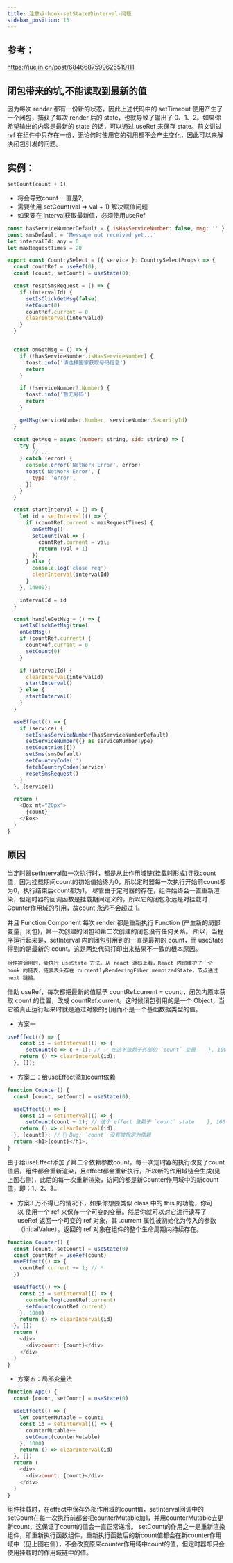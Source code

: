 ```yaml
---
title: 注意点-hook-setState的interval-问题
sidebar_position: 15
---
```


## 参考：
https://juejin.cn/post/6846687599625519111

## 闭包带来的坑,不能读取到最新的值
因为每次 render 都有一份新的状态，因此上述代码中的 setTimeout 使用产生了一个闭包，捕获了每次 render 后的 state，也就导致了输出了 0、1、2。如果你希望输出的内容是最新的 state 的话，可以通过 useRef 来保存 state。前文讲过 ref 在组件中只存在一份，无论何时使用它的引用都不会产生变化，因此可以来解决闭包引发的问题。

## 实例：
`setCount(count + 1)`
* 将会导致count 一直是2,
* 需要使用 setCount(val => val + 1) 解决赋值问题
* 如果要在 interval获取最新值，必须使用useRef
```js
const hasServiceNumberDefault = { isHasServiceNumber: false, msg: '' }
const smsDefault = 'Message not received yet...'
let intervalId: any = 0
let maxRequestTimes = 20

export const CountrySelect = ({ service }: CountrySelectProps) => {
  const countRef = useRef(0);
  const [count, setCount] = useState(0);

  const resetSmsRequest = () => {
    if (intervalId) {
      setIsClickGetMsg(false)
      setCount(0)
      countRef.current = 0
      clearInterval(intervalId)
    }
  }


  const onGetMsg = () => {
    if (!hasServiceNumber.isHasServiceNumber) {
      toast.info('请选择国家获取号码信息')
      return
    }

    if (!serviceNumber?.Number) {
      toast.info('暂无号码')
      return
    }

    getMsg(serviceNumber.Number, serviceNumber.SecurityId)
  }

  const getMsg = async (number: string, sid: string) => {
    try {
        // ...
    } catch (error) {
      console.error('NetWork Error', error)
      toast('NetWork Error', {
        type: 'error',
      })
    }
  }

  const startInterval = () => {
    let id = setInterval(() => {
      if (countRef.current < maxRequestTimes) {
        onGetMsg()
        setCount(val => {
          countRef.current = val;
          return (val + 1)
        })
      } else {
        console.log('close req')
        clearInterval(intervalId)
      }
    }, 14000);

    intervalId = id
  }

  const handleGetMsg = () => {
    setIsClickGetMsg(true)
    onGetMsg()
    if (countRef.current) {
      countRef.current = 0
      setCount(0)
    }

    if (intervalId) {
      clearInterval(intervalId)
      startInterval()
    } else {
      startInterval()
    }
  }

  useEffect(() => {
    if (service) {
      setIsHasServiceNumber(hasServiceNumberDefault)
      setServiceNumber({} as serviceNumberType)
      setCountries([])
      setSms(smsDefault)
      setCountryCode('')
      fetchCountryCodes(service)
      resetSmsRequest()
    }
  }, [service])

  return (
    <Box mt="20px">
      {count}
    </Box>
  )
}
```

## 原因
当定时器setInterval每一次执行时，都是从此作用域链(挂载时形成)寻找count值，因为挂载期间count的初始值始终为0，所以定时器每一次执行开始前count都为0，执行结束后count都为1。
尽管由于定时器的存在，组件始终会一直重新渲染，但定时器的回调函数是挂载期间定义的，所以它的闭包永远是对挂载时Counter作用域的引用，故count 永远不会超过 1。

并且 Function Component 每次 render 都是重新执行 Function (产生新的局部变量，闭包)，第一次创建的闭包和第二次创建的闭包没有任何关系。
所以，当程序运行起来是，setInterval 内的闭包引用到的一直是最初的 count，而 useState 得到的是最新的 count。这是两处代码打印出来结果不一致的根本原因。

```
组件被调用时，会执行 useState 方法。从 react 源码上看，React 内部维护了一个 hook 的链表，链表表头存在 currentlyRenderingFiber.memoizedState，节点通过 next 链接。
```

借助 useRef，每次都把最新的值赋予 countRef.current = count;，闭包内原本获取 count 的位置，改成 countRef.current。这时候闭包引用的是一个 Object，当它被真正运行起来时就是通过对象的引用而不是一个基础数据类型的值。

* 方案一
```js
useEffect(() => {
    const id = setInterval(() => {
      setCount(c => c + 1); // ✅ 在这不依赖于外部的 `count` 变量    }, 1000);
    return () => clearInterval(id);
  }, []);
```

* 方案二：给useEffect添加count依赖
```js
function Counter() {
  const [count, setCount] = useState(0);

  useEffect(() => {
    const id = setInterval(() => {
      setCount(count + 1); // 这个 effect 依赖于 `count` state    }, 1000);
    return () => clearInterval(id);
  }, [count]); // 🔴 Bug: `count` 没有被指定为依赖
  return <h1>{count}</h1>;
}
```

由于给useEffect添加了第二个依赖参数count，每一次定时器的执行改变了count值后，组件都会重新渲染，且effect都会重新执行，所以新的作用域链会生成(见上图右侧)，此后的每一次重新渲染，访问的都是新Counter作用域中的新count值，即：1、2、3...

* 方案3
万不得已的情况下，如果你想要类似 class 中的 this 的功能，你可以 使用一个 ref 来保存一个可变的变量。然后你就可以对它进行读写了
useRef 返回一个可变的 ref 对象，其 .current 属性被初始化为传入的参数（initialValue）。返回的 ref 对象在组件的整个生命周期内持续存在。
```js
function Counter() {
  const [count, setCount] = useState(0)
  const countRef = useRef(count)
  useEffect(() => {
    countRef.current += 1; // *
  })

  useEffect(() => {
    const id = setInterval(() => {
      console.log(countRef.current)
      setCount(countRef.current)
    }, 1000)
    return () => clearInterval(id)
  }, [])
  return (
    <div>
      <div>count: {count}</div>
    </div>
  )
}
```

* 方案五：局部变量法
```js
function App() {
  const [count, setCount] = useState(0)

  useEffect(() => {
    let counterMutable = count;
    const id = setInterval(() => {
      counterMutable++
      setCount(counterMutable)
    }, 1000)
    return () => clearInterval(id)
  }, [])
  return (
    <div>
      <div>count: {count}</div>
    </div>
  )
}
```

组件挂载时，在effect中保存外部作用域的count值，setInterval回调中的setCount在每一次执行前都会把counterMutable加1，并用counterMutable去更新count，这保证了count的值会一直正常递增。
setCount的作用之一是重新渲染组件，即重新执行函数组件，重新执行函数后的新count值都会在新counter作用域中（见上图右侧），不会改变原来counter作用域中count的值，但定时器却只会使用挂载时的作用域链中的值。